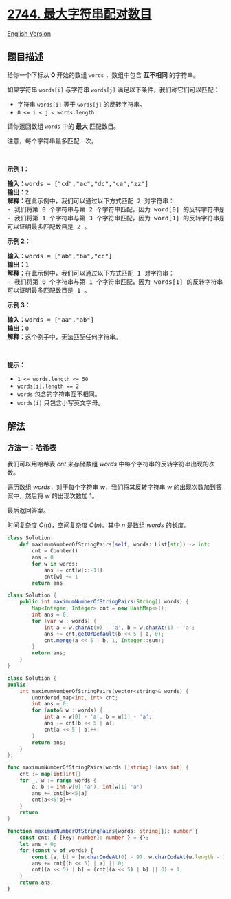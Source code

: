 # [2744. 最大字符串配对数目](https://leetcode.cn/problems/find-maximum-number-of-string-pairs)

[English Version](/solution/2700-2799/2744.Find%20Maximum%20Number%20of%20String%20Pairs/README_EN.md)

<!-- tags:数组,哈希表,字符串,模拟 -->

## 题目描述

<!-- 这里写题目描述 -->

<p>给你一个下标从 <strong>0</strong>&nbsp;开始的数组&nbsp;<code>words</code>&nbsp;，数组中包含 <strong>互不相同</strong>&nbsp;的字符串。</p>

<p>如果字符串&nbsp;<code>words[i]</code>&nbsp;与字符串 <code>words[j]</code>&nbsp;满足以下条件，我们称它们可以匹配：</p>

<ul>
	<li>字符串&nbsp;<code>words[i]</code>&nbsp;等于&nbsp;<code>words[j]</code>&nbsp;的反转字符串。</li>
	<li><code>0 &lt;= i &lt; j &lt; words.length</code></li>
</ul>

<p>请你返回数组 <code>words</code>&nbsp;中的&nbsp;<strong>最大</strong>&nbsp;匹配数目。</p>

<p>注意，每个字符串最多匹配一次。</p>

<p>&nbsp;</p>

<p><strong>示例 1：</strong></p>

<pre>
<b>输入：</b>words = ["cd","ac","dc","ca","zz"]
<b>输出：</b>2
<strong>解释：</strong>在此示例中，我们可以通过以下方式匹配 2 对字符串：
- 我们将第 0 个字符串与第 2 个字符串匹配，因为 word[0] 的反转字符串是 "dc" 并且等于 words[2]。
- 我们将第 1 个字符串与第 3 个字符串匹配，因为 word[1] 的反转字符串是 "ca" 并且等于 words[3]。
可以证明最多匹配数目是 2 。
</pre>

<p><strong>示例 2：</strong></p>

<pre>
<b>输入：</b>words = ["ab","ba","cc"]
<b>输出：</b>1
<b>解释：</b>在此示例中，我们可以通过以下方式匹配 1 对字符串：
- 我们将第 0 个字符串与第 1 个字符串匹配，因为 words[1] 的反转字符串 "ab" 与 words[0] 相等。
可以证明最多匹配数目是 1 。
</pre>

<p><strong>示例 3：</strong></p>

<pre>
<b>输入：</b>words = ["aa","ab"]
<b>输出：</b>0
<strong>解释：</strong>这个例子中，无法匹配任何字符串。
</pre>

<p>&nbsp;</p>

<p><strong>提示：</strong></p>

<ul>
	<li><code>1 &lt;= words.length &lt;= 50</code></li>
	<li><code>words[i].length == 2</code></li>
	<li><code>words</code>&nbsp;包含的字符串互不相同。</li>
	<li><code>words[i]</code>&nbsp;只包含小写英文字母。</li>
</ul>

## 解法

### 方法一：哈希表

我们可以用哈希表 $cnt$ 来存储数组 $words$ 中每个字符串的反转字符串出现的次数。

遍历数组 $words$，对于每个字符串 $w$，我们将其反转字符串 $w$ 的出现次数加到答案中，然后将 $w$ 的出现次数加 $1$。

最后返回答案。

时间复杂度 $O(n)$，空间复杂度 $O(n)$。其中 $n$ 是数组 $words$ 的长度。

<!-- tabs:start -->

```python
class Solution:
    def maximumNumberOfStringPairs(self, words: List[str]) -> int:
        cnt = Counter()
        ans = 0
        for w in words:
            ans += cnt[w[::-1]]
            cnt[w] += 1
        return ans
```

```java
class Solution {
    public int maximumNumberOfStringPairs(String[] words) {
        Map<Integer, Integer> cnt = new HashMap<>();
        int ans = 0;
        for (var w : words) {
            int a = w.charAt(0) - 'a', b = w.charAt(1) - 'a';
            ans += cnt.getOrDefault(b << 5 | a, 0);
            cnt.merge(a << 5 | b, 1, Integer::sum);
        }
        return ans;
    }
}
```

```cpp
class Solution {
public:
    int maximumNumberOfStringPairs(vector<string>& words) {
        unordered_map<int, int> cnt;
        int ans = 0;
        for (auto& w : words) {
            int a = w[0] - 'a', b = w[1] - 'a';
            ans += cnt[b << 5 | a];
            cnt[a << 5 | b]++;
        }
        return ans;
    }
};
```

```go
func maximumNumberOfStringPairs(words []string) (ans int) {
	cnt := map[int]int{}
	for _, w := range words {
		a, b := int(w[0]-'a'), int(w[1]-'a')
		ans += cnt[b<<5|a]
		cnt[a<<5|b]++
	}
	return
}
```

```ts
function maximumNumberOfStringPairs(words: string[]): number {
    const cnt: { [key: number]: number } = {};
    let ans = 0;
    for (const w of words) {
        const [a, b] = [w.charCodeAt(0) - 97, w.charCodeAt(w.length - 1) - 97];
        ans += cnt[(b << 5) | a] || 0;
        cnt[(a << 5) | b] = (cnt[(a << 5) | b] || 0) + 1;
    }
    return ans;
}
```

<!-- tabs:end -->

<!-- end -->
